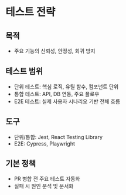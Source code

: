 # 테스트 전략

## 목적

- 주요 기능의 신뢰성, 안정성, 회귀 방지

## 테스트 범위

- 단위 테스트: 핵심 로직, 유틸 함수, 컴포넌트 단위
- 통합 테스트: API, DB 연동, 주요 플로우
- E2E 테스트: 실제 사용자 시나리오 기반 전체 흐름

## 도구

- 단위/통합: Jest, React Testing Library
- E2E: Cypress, Playwright

## 기본 정책

- PR 병합 전 주요 테스트 자동화
- 실패 시 원인 분석 및 문서화
